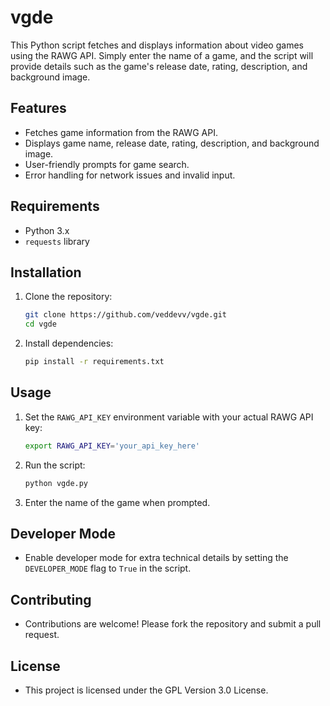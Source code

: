 # vgde

This Python script fetches and displays information about video games using the RAWG API. Simply enter the name of a game, and the script will provide details such as the game's release date, rating, description, and background image.

## Features
- Fetches game information from the RAWG API.
- Displays game name, release date, rating, description, and background image.
- User-friendly prompts for game search.
- Error handling for network issues and invalid input.

## Requirements
- Python 3.x
- `requests` library

## Installation
1. Clone the repository:
    ```sh
    git clone https://github.com/veddevv/vgde.git
    cd vgde
    ```

2. Install dependencies:
    ```sh
    pip install -r requirements.txt
    ```

## Usage
1. Set the `RAWG_API_KEY` environment variable with your actual RAWG API key:
    ```sh
    export RAWG_API_KEY='your_api_key_here'
    ```
   
2. Run the script:
    ```sh
    python vgde.py
    ```

3. Enter the name of the game when prompted.

## Developer Mode
- Enable developer mode for extra technical details by setting the `DEVELOPER_MODE` flag to `True` in the script.

## Contributing
- Contributions are welcome! Please fork the repository and submit a pull request.

## License
- This project is licensed under the GPL Version 3.0 License.
